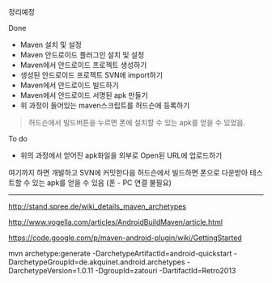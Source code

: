 정리예정

Done

  * Maven 설치 및 설정
  * Maven 안드로이드 플러그인 설치 및 설정
  * Maven에서 안드로이드 프로젝트 생성하기
  * 생성된 안드로이드 프로젝트 SVN에 import하기
  * Maven에서 안드로이드 빌드하기
  * Maven에서 안드로이드 서명된 apk 만들기
  * 위 과정이 들어있는 maven스크립트를 허드슨에 등록하기

> 허드슨에서 빌드버튼을 누르면 폰에 설치할 수 있는 apk를 얻을 수 있었음.

To do

  * 위의 과정에서 얻어진 apk화일을 외부로 Open된 URL에 업로드하기

여기까지 하면 개발하고 SVN에 커밋한다음 허드슨에서 빌드하면 폰으로 다운받아 테스트할 수 있는 apk를 얻을 수 있음 (폰 - PC 연결 불필요)


---


http://stand.spree.de/wiki_details_maven_archetypes

http://www.vogella.com/articles/AndroidBuildMaven/article.html

https://code.google.com/p/maven-android-plugin/wiki/GettingStarted


mvn archetype:generate -DarchetypeArtifactId=android-quickstart -DarchetypeGroupId=de.akquinet.android.archetypes -DarchetypeVersion=1.0.11 -DgroupId=zatouri -DartifactId=Retro2013